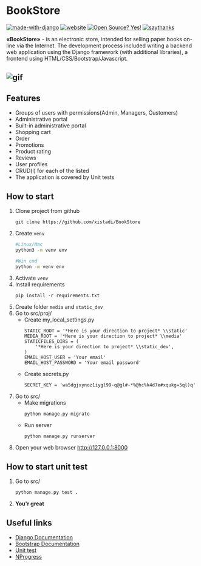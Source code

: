 # BookStore
[![made-with-django](https://img.shields.io/badge/Made%20with-Django-2cc737.svg)](https://www.djangoproject.com) [![website](https://img.shields.io/badge/Web%20Site-PythonAnywhere-blue.svg)](http://xistadi.pythonanywhere.com) [![Open Source? Yes!](https://badgen.net/badge/Open%20Source%20%3F/Yes%21/ab24db?icon=github)](https://github.com/xistadi/BookStore) [![saythanks](https://img.shields.io/badge/say-thanks-ff69b4.svg)](https://www.donationalerts.com/c/xistadi)

**«BookStore»** - is an electronic store, intended for selling paper books on-line via the Internet.
The development process included writing a backend web application using the Django framework (with additional libraries), a frontend using HTML/CSS/Bootstrap/Javascript.

![gif](https://github.com/xistadi/BookStore/blob/master/images/start.gif)
---

## Features

- Groups of users with permissions(Admin, Managers, Customers)
- Administrative portal
- Built-in administrative portal
- Shopping cart
- Order
- Promotions
- Product rating
- Reviews
- User profiles
- CRUD(l) for each of the listed
- The application is covered by Unit tests

## How to start

1. Clone project from github
    ```
    git clone https://github.com/xistadi/BookStore
    ```
2. Create `venv`
    ```zsh
    #Linux/Mac
    python3 -m venv env
    ```
    ```bash
    #Win cmd
    python -m venv env
    ```
3. Activate `venv`
4. Install requirements
    ```
    pip install -r requirements.txt
    ```
5. Create folder `media` and `static_dev`
6. Go to src/proj/
    - Create my_local_settings.py
        ```
        STATIC_ROOT = '*Here is your direction to project* \\static'
        MEDIA_ROOT = '*Here is your direction to project* \\media'
        STATICFILES_DIRS = (
        	'*Here is your direction to project* \\static_dev',
        )
        EMAIL_HOST_USER = 'Your email'
        EMAIL_HOST_PASSWORD = 'Your email password'
        ```
    - Create secrets.py
        ```
        SECRET_KEY = 'wa5dgjxynoz1iygl99-q@gl#-*%@hc%k4d7e#xqukg=5ql)q'
        ```
7. Go to src/
    - Make migrations
        ```
        python manage.py migrate
        ```
    - Run server
        ```
        python manage.py runserver
        ```
8. Open your web browser http://127.0.0.1:8000

## How to start unit test

1. Go to src/
    ```
    python manage.py test .
    ```
2. **You'r great**

## Useful links

- [Django Documentation](https://docs.djangoproject.com/en/3.1/)
- [Bootstrap Documentation](https://getbootstrap.com/docs/4.5/)
- [Unit test](https://docs.python.org/3/library/unittest.html)
- [NProgress](https://github.com/rstacruz/nprogress)
